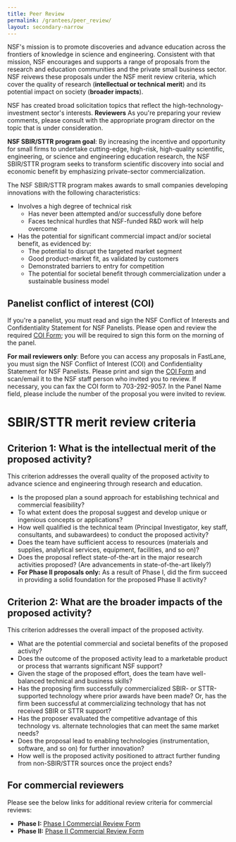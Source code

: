 ```yaml
---
title: Peer Review
permalink: /grantees/peer_review/
layout: secondary-narrow
---
```


NSF's mission is to promote discoveries and advance education across the frontiers of knowledge in science and engineering. Consistent with that mission, NSF encourages and supports a range of proposals from the research and education communities and the private small business sector. NSF reivews these proposals under the NSF merit review criteria, which cover the quality of research (**intellectual or technical merit**) and its potential impact on society (**broader impacts**).

NSF has created broad solicitation topics that reflect the high-technology-investment sector's interests. **Reviewers** As you're preparing your review comments, please consult with the appropriate program director on the topic that is under consideration.

**NSF SBIR/STTR program goal**: By increasing the incentive and opportunity for small firms to undertake cutting-edge, high-risk, high-quality scientific, engineering, or science and engineering education research, the NSF SBIR/STTR program seeks to transform scientific discovery into social and economic benefit by emphasizing private-sector commercialization.

The NSF SBIR/STTR program makes awards to small companies developing innovations with the following characteristics:

- Involves a high degree of technical risk
  - Has never been attempted and/or successfully done before
  - Faces technical hurdles that NSF-funded R&D work will help overcome
- Has the potential for significant commercial impact and/or societal benefit, as evidenced by:
  - The potential to disrupt the targeted market segment
  - Good product-market fit, as validated by customers
  - Demonstrated barriers to entry for competition
  - The potential for societal benefit through commercialization under a sustainable business model
  
## Panelist conflict of interest (COI)
If you're a panelist, you must read and sign the NSF Conflict of Interests and Confidentiality Statement for NSF Panelists. Please open and review the required [COI Form](/files/coiform.docx); you will be required to sign this form on the morning of the panel. 

**For mail reviewers only**: Before you can access any proposals in FastLane, you must sign the NSF Conflict of Interest (COI) and Confidentiality Statement for NSF Panelists. Please print and sign the [COI Form](/files/coiform.docx) and scan/email it to the NSF staff person who invited you to review. If necessary, you can fax the COI form to 703-292-9057. In the Panel Name field, please include the number of the proposal you were invited to review.
  
# SBIR/STTR merit review criteria
  
## Criterion 1: What is the intellectual merit of the proposed activity? 
This criterion addresses the overall quality of the proposed activity to advance science and engineering through research and education.

- Is the proposed plan a sound approach for establishing technical and commercial feasibility?
- To what extent does the proposal suggest and develop unique or ingenious concepts or applications?
- How well qualified is the technical team (Principal Investigator, key staff, consultants, and subawardees) to conduct the proposed activity?
- Does the team have sufficient access to resources (materials and supplies, analytical services, equipment, facilities, and so on)?
- Does the proposal reflect state-of-the-art in the major research activities proposed? (Are advancements in state-of-the-art likely?)
- **For Phase II proposals only:** As a result of Phase I, did the firm succeed in providing a solid foundation for the proposed Phase II activity?

## Criterion 2: What are the broader impacts of the proposed activity? 
This criterion addresses the overall impact of the proposed activity.

- What are the potential commercial and societal benefits of the proposed activity?
- Does the outcome of the proposed activity lead to a marketable product or process that warrants significant NSF support?
- Given the stage of the proposed effort, does the team have well-balanced technical and business skills?
- Has the proposing firm successfully commercialized SBIR- or STTR-supported technology where prior awards have been made? Or, has the firm been successful at commercializing technology that has not received SBIR or STTR support?
- Has the proposer evaluated the competitive advantage of this technology vs. alternate technologies that can meet the same market needs?
- Does the proposal lead to enabling technologies (instrumentation, software, and so on) for further innovation?
- How well is the proposed activity positioned to attract further funding from non-SBIR/STTR sources once the project ends?

## For commercial reviewers

Please see the below links for additional review criteria for commercial reviews:

- **Phase I:** [Phase I Commercial Review Form](/files/PhaseICommercialReviewerForm.doc)
- **Phase II:** [Phase II Commercial Review Form](/files/PhaseIICommercialReviewerForm.doc)
